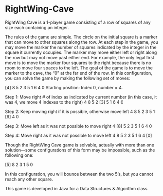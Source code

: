 # RightWing-Cave
RightWing Cave is a 1-player game consisting of a row of squares of any size each containing an integer.

The rules of the game are simple. The circle on the initial square is a marker that can move to other squares along the row. At each step in the game, you may move the marker the number of squares indicated by the integer in the square it currently occupies. The marker may move either left or right along the row but may not move past either end. For example, the only legal first move is to move the marker four squares to the right because there is no room to move four spaces to the left. The goal of the game is to move the marker to the cave, the “0” at the far end of the row. In this configuration, you can solve the game by making the following set of moves:

[4] 8 5 2 3 5 1 6 4 0
Starting position: Index 0, number = 4.

Step 1: Move right # of index as indicated by current number (in this case, it was 4, we move 4 indexes to the right)
4 8 5 2 [3] 5 1 6 4 0

Step 2: Keep moving right if it is possible, otherwise move left
4 8 5 2 3 5 1 [6] 4 0

Step 3: Move left as it was not possible to move right
4 [8] 5 2 3 5 1 6 4 0

Step 4: Move right as it was not possible to move left
4 8 5 2 3 5 1 6 4 [0]


Though the RightWing Cave game is solvable, actually with more than one solution—some configurations of this form may be impossible, such as the following one:

[5] 8 2 3 1 5 0

In this configuration, you will bounce between the two 5’s, but you cannot reach any other square.

This game is developed in Java for a Data Structures & Algorithm class
